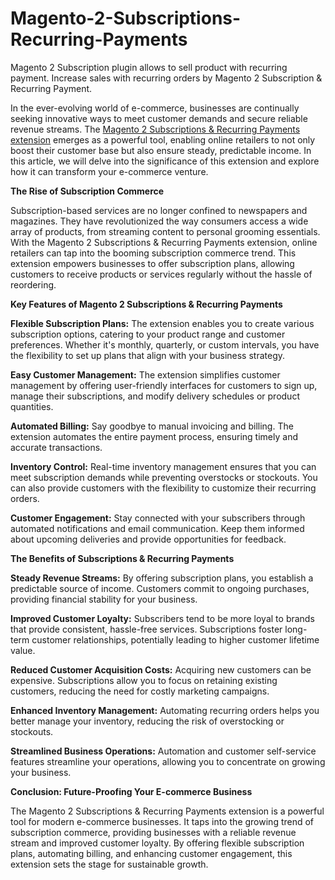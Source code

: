 # Magento-2-Subscriptions-Recurring-Payments
Magento 2 Subscription plugin allows to sell product with recurring payment. Increase sales with recurring orders by Magento 2 Subscription &amp; Recurring Payment.

In the ever-evolving world of e-commerce, businesses are continually seeking innovative ways to meet customer demands and secure reliable revenue streams. The [Magento 2 Subscriptions & Recurring Payments extension](https://www.milople.com/magento-2-recurring-and-subscription-payments.html) emerges as a powerful tool, enabling online retailers to not only boost their customer base but also ensure steady, predictable income. In this article, we will delve into the significance of this extension and explore how it can transform your e-commerce venture.

**The Rise of Subscription Commerce**

Subscription-based services are no longer confined to newspapers and magazines. They have revolutionized the way consumers access a wide array of products, from streaming content to personal grooming essentials. With the Magento 2 Subscriptions & Recurring Payments extension, online retailers can tap into the booming subscription commerce trend. This extension empowers businesses to offer subscription plans, allowing customers to receive products or services regularly without the hassle of reordering.

**Key Features of Magento 2 Subscriptions & Recurring Payments**

**Flexible Subscription Plans:** The extension enables you to create various subscription options, catering to your product range and customer preferences. Whether it's monthly, quarterly, or custom intervals, you have the flexibility to set up plans that align with your business strategy.

**Easy Customer Management:** The extension simplifies customer management by offering user-friendly interfaces for customers to sign up, manage their subscriptions, and modify delivery schedules or product quantities.

**Automated Billing:** Say goodbye to manual invoicing and billing. The extension automates the entire payment process, ensuring timely and accurate transactions.

**Inventory Control:** Real-time inventory management ensures that you can meet subscription demands while preventing overstocks or stockouts. You can also provide customers with the flexibility to customize their recurring orders.

**Customer Engagement:** Stay connected with your subscribers through automated notifications and email communication. Keep them informed about upcoming deliveries and provide opportunities for feedback.

**The Benefits of Subscriptions & Recurring Payments**

**Steady Revenue Streams:** By offering subscription plans, you establish a predictable source of income. Customers commit to ongoing purchases, providing financial stability for your business.

**Improved Customer Loyalty:** Subscribers tend to be more loyal to brands that provide consistent, hassle-free services. Subscriptions foster long-term customer relationships, potentially leading to higher customer lifetime value.

**Reduced Customer Acquisition Costs:** Acquiring new customers can be expensive. Subscriptions allow you to focus on retaining existing customers, reducing the need for costly marketing campaigns.

**Enhanced Inventory Management:** Automating recurring orders helps you better manage your inventory, reducing the risk of overstocking or stockouts.

**Streamlined Business Operations:** Automation and customer self-service features streamline your operations, allowing you to concentrate on growing your business.

**Conclusion: Future-Proofing Your E-commerce Business**

The Magento 2 Subscriptions & Recurring Payments extension is a powerful tool for modern e-commerce businesses. It taps into the growing trend of subscription commerce, providing businesses with a reliable revenue stream and improved customer loyalty. By offering flexible subscription plans, automating billing, and enhancing customer engagement, this extension sets the stage for sustainable growth.

